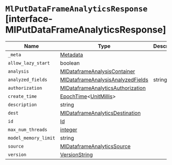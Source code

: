 # `MlPutDataFrameAnalyticsResponse` [interface-MlPutDataFrameAnalyticsResponse]

| Name | Type | Description |
| - | - | - |
| `_meta` | [Metadata](./Metadata.md) | &nbsp; |
| `allow_lazy_start` | boolean | &nbsp; |
| `analysis` | [MlDataframeAnalysisContainer](./MlDataframeAnalysisContainer.md) | &nbsp; |
| `analyzed_fields` | [MlDataframeAnalysisAnalyzedFields](./MlDataframeAnalysisAnalyzedFields.md) | string[] | &nbsp; |
| `authorization` | [MlDataframeAnalyticsAuthorization](./MlDataframeAnalyticsAuthorization.md) | &nbsp; |
| `create_time` | [EpochTime](./EpochTime.md)<[UnitMillis](./UnitMillis.md)> | &nbsp; |
| `description` | string | &nbsp; |
| `dest` | [MlDataframeAnalyticsDestination](./MlDataframeAnalyticsDestination.md) | &nbsp; |
| `id` | [Id](./Id.md) | &nbsp; |
| `max_num_threads` | [integer](./integer.md) | &nbsp; |
| `model_memory_limit` | string | &nbsp; |
| `source` | [MlDataframeAnalyticsSource](./MlDataframeAnalyticsSource.md) | &nbsp; |
| `version` | [VersionString](./VersionString.md) | &nbsp; |
